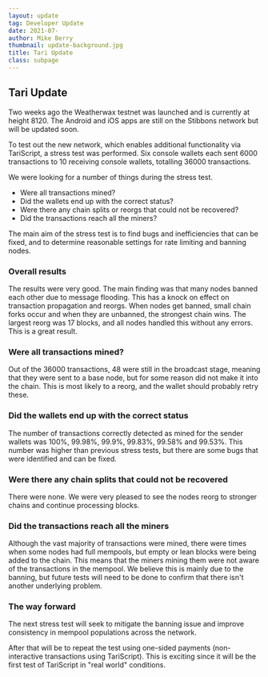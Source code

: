 ```yaml
---
layout: update
tag: Developer Update
date: 2021-07-
author: Mike Berry
thumbnail: update-background.jpg
title: Tari Update
class: subpage
---
```


## Tari Update

Two weeks ago the Weatherwax testnet was launched and is currently at height 8120. The Android and iOS apps are still on the Stibbons network but will be updated soon.

To test out the new network, which enables additional functionality via
TariScript, a stress test was performed. Six console wallets each sent 6000
transactions to 10 receiving console wallets, totalling 36000 transactions.

We were looking for a number of things during the stress test.

- Were all transactions mined?
- Did the wallets end up with the correct status?
- Were there any chain splits or reorgs that could not be recovered?
- Did the transactions reach all the miners?

The main aim of the stress test is to find bugs and inefficiencies that can be fixed, and to determine reasonable settings for rate limiting and banning nodes.

### Overall results

The results were very good. The main finding was that many nodes banned each other due to message flooding. This has a knock on effect on transaction propagation and reorgs. When nodes get banned, small chain forks occur and when they are unbanned, the strongest chain wins. The largest reorg was 17 blocks, and all nodes handled this without any errors. This is a great result.

### Were all transactions mined?

Out of the 36000 transactions, 48 were still in the broadcast stage, meaning that they were sent to a base node, but for some reason did not make it into the chain. This is most likely to a reorg, and the wallet should probably retry these.

### Did the wallets end up with the correct status

The number of transactions correctly detected as mined for the sender wallets was 100%, 99.98%, 99.9%, 99.83%, 99.58% and 99.53%. This number was higher than previous stress tests, but there are some bugs that were identified and can be fixed.

### Were there any chain splits that could not be recovered

There were none. We were very pleased to see the nodes reorg to stronger chains and continue processing blocks.

### Did the transactions reach all the miners

Although the vast majority of transactions were mined, there were times when some nodes had full mempools, but empty or lean blocks were being added to the chain. This means that the miners mining them were not aware of the transactions in the mempool. We believe this is mainly due to the banning, but future tests will need to be done to confirm that there isn't another underlying problem.

### The way forward

The next stress test will seek to mitigate the banning issue and improve consistency in mempool populations across the network. 

After that will be to repeat the test using one-sided payments (non-interactive transactions using TariScript). This is exciting since it will be the first test of TariScript in "real world" conditions.

